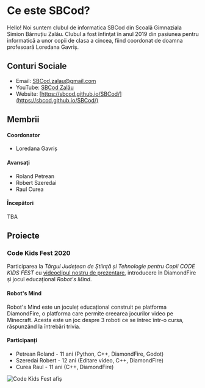 



# Ce este SBCod?
Hello! 
Noi suntem clubul de informatica SBCod din Scoală Gimnaziala Simion Bărnuțiu Zalău. Clubul a fost înfinţat în anul 2019 din pasiunea pentru informatică a unor copii de clasa a cincea, fiind coordonat de doamna profesoară Loredana Gavriș.

## Conturi Sociale
- Email: [SBCod.zalau@gmail.com](https://mail.google.com/)
- YouTube: [SBCod Zalău](https://www.youtube.com/watch?v=2-JiN-3wGhw)
- Website: [https://sbcod.github.io/SBCod/](https://sbcod.github.io/SBCod/)

## Membrii
#### Coordonator
- Loredana Gavriș
#### Avansaţi
- Roland Petrean
- Robert Szeredai
- Raul Curea
#### Începători
TBA

## Proiecte
### Code Kids Fest 2020
Participarea la _Târgul Județean de Știință și Tehnologie pentru Copii CODE KIDS FEST_ cu [videoclipul nostru de prezentare](https://www.youtube.com/channel/UCEU6mIzOVlCUVx2vVRKi8mg), introducere în DiamondFire și jocul educațional _Robot's Mind_.
#### Robot's Mind
Robot's Mind este un joculeț educațional construit pe platforma DiamondFire, o platforma care permite creearea jocurilor video pe Minecraft. Acesta este un joc despre 3 roboti ce se întrec într-o cursa, răspunzând la întrebări trivia.
#### Participanți
- Petrean Roland - 11 ani (Python, C++, DiamondFire, Godot)
- Szeredai Robert - 12 ani (Editare video, C++, DiamondFire)
- Curea Raul - 11 ani (C++, DiamondFire)

![Code Kids Fest afiș](https://i.ibb.co/M6x7tCn/Afi-CODE-KIDS-FEST-2020-Salaj.jpg)
